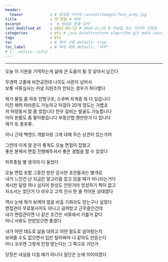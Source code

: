 ```yaml
---
header:
  teaser            : # 썸네일 이미지 /assets/images/face_army.jpg
title               : 첫 면접 # 제목
excerpt             :  # 썸네일 한줄 요약
last_modified_at    : 2021-03-12 # 2020-11-22 # 작성일 또는 마지막 수정일
categories          : etc # java dataStructure algorithm git math course etc/ workout journal
tags                : Etc
toc                 : # 목차 사용 default: true
toc_label           : # 목차 제목 default: "목차"
# {: .notice--info}
---
```


---

오늘 이 기분을 기억하는게 삶에 큰 도움이 될 것 같아서 남긴다


무경력 고졸에 비전공잔데 나이도 서른이 넘어서  
보통 서류심사는 커녕 지원조차 안되는 경우가 허다했다  

제가 물질 좀 하죠 인명구조, 스쿠버 자격증 뭐 다 있습니다  
미친 체력 마라톤도 가능하고 턱걸이 20개 정도는 가볍죠  
저 마장동서 칼 좀 썼씁니다 한우 갈비는 발골도 가능합니다  
아아 원룸도 좀 팔아봤습니다 부동산법 웬만한거 다 압니다  
제가 또 총포류..  

아니 근데 백엔드 개발자랑 그게 대체 무슨 상관이 있는거야  

그런데 이게 참 운이 좋게도 오늘 면접이 잡혔고  
좋은 분께서 면접 진행해주셔서 좋은 경험을 할 수 있었다  

하루종일 별 생각이 다 들었다  

오늘 면접 포함 그동안 받은 감사한 조언들과는 별개로  
내가 느낀건 난 지금은 알고리즘 잡고 있을 때가 아니라는거다  
게시판 달랑 하나 심지어 완성도 안된거라 엉성하기 짝이 없고  
자소서는 썼던거 다 비우고 고작 인사 한 줄 적어둔 상태였다  

역시 눈에 뭐가 보여야 얼굴 비출 기회라도 얻는구나 싶었다  
면접관이 무료봉사자도 아니고 급여받고 근무중인건데  
내가 면접관이면 나 같은 조건은 서류에서 거를거 같다  
아니 서류도 안받았으면 좋겠다  

내가 어떤 태도로 삶을 대하고 어떤 밀도로 살아왔는지  
보여줄 수도 없으면서 입만 털어봐야 나 같아도 안듣는다  
아니 꼬우면 그렇게 인정 받는다는 그 쪽으로 가던가  


당장은 내실을 다질 때가 아니다 일단은 눈에 띄어야겠다  
